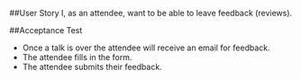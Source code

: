 ##User Story
I, as an attendee, want to be able to leave feedback (reviews).

##Acceptance Test

* Once a talk is over the attendee will receive an email for feedback.
* The attendee fills in the form.
* The attendee submits their feedback.
